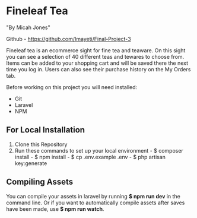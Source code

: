 # Fineleaf Tea
"By Micah Jones"

Github - https://github.com/Imayeti/Final-Project-3

Fineleaf tea is an ecommerce sight for fine tea and teaware. On this sight you can see a selection of 40 different teas and tewares to choose from. Items can be added to your shopping cart and will be saved there the next time you log in. Users can also see their purchase history on the My Orders tab.

Before working on this project you will need installed:
  - Git
  - Laravel
  - NPM

## For Local Installation
  1. Clone this Repository
  2. Run these commands to set up your local environment
    - $ composer install
    - $ npm install
    - $ cp .env.example .env
    - $ php artisan key:generate

## Compiling Assets
  You can compile your assets in laravel by running **$ npm run dev** in the command line. Or if you want to automatically
  compile assets after saves have been made, use **$ npm run watch**.

